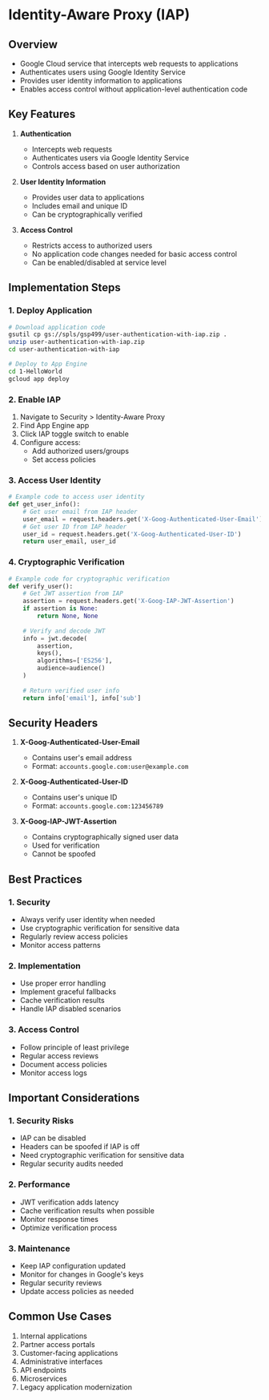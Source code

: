 # Identity-Aware Proxy (IAP)

## Overview
- Google Cloud service that intercepts web requests to applications
- Authenticates users using Google Identity Service
- Provides user identity information to applications
- Enables access control without application-level authentication code

## Key Features
1. **Authentication**
   - Intercepts web requests
   - Authenticates users via Google Identity Service
   - Controls access based on user authorization

2. **User Identity Information**
   - Provides user data to applications
   - Includes email and unique ID
   - Can be cryptographically verified

3. **Access Control**
   - Restricts access to authorized users
   - No application code changes needed for basic access control
   - Can be enabled/disabled at service level

## Implementation Steps

### 1. Deploy Application
```bash
# Download application code
gsutil cp gs://spls/gsp499/user-authentication-with-iap.zip .
unzip user-authentication-with-iap.zip
cd user-authentication-with-iap

# Deploy to App Engine
cd 1-HelloWorld
gcloud app deploy
```

### 2. Enable IAP
1. Navigate to Security > Identity-Aware Proxy
2. Find App Engine app
3. Click IAP toggle switch to enable
4. Configure access:
   - Add authorized users/groups
   - Set access policies

### 3. Access User Identity
```python
# Example code to access user identity
def get_user_info():
    # Get user email from IAP header
    user_email = request.headers.get('X-Goog-Authenticated-User-Email')
    # Get user ID from IAP header
    user_id = request.headers.get('X-Goog-Authenticated-User-ID')
    return user_email, user_id
```

### 4. Cryptographic Verification
```python
# Example code for cryptographic verification
def verify_user():
    # Get JWT assertion from IAP
    assertion = request.headers.get('X-Goog-IAP-JWT-Assertion')
    if assertion is None:
        return None, None
    
    # Verify and decode JWT
    info = jwt.decode(
        assertion,
        keys(),
        algorithms=['ES256'],
        audience=audience()
    )
    
    # Return verified user info
    return info['email'], info['sub']
```

## Security Headers
1. **X-Goog-Authenticated-User-Email**
   - Contains user's email address
   - Format: `accounts.google.com:user@example.com`

2. **X-Goog-Authenticated-User-ID**
   - Contains user's unique ID
   - Format: `accounts.google.com:123456789`

3. **X-Goog-IAP-JWT-Assertion**
   - Contains cryptographically signed user data
   - Used for verification
   - Cannot be spoofed

## Best Practices

### 1. Security
- Always verify user identity when needed
- Use cryptographic verification for sensitive data
- Regularly review access policies
- Monitor access patterns

### 2. Implementation
- Use proper error handling
- Implement graceful fallbacks
- Cache verification results
- Handle IAP disabled scenarios

### 3. Access Control
- Follow principle of least privilege
- Regular access reviews
- Document access policies
- Monitor access logs

## Important Considerations

### 1. Security Risks
- IAP can be disabled
- Headers can be spoofed if IAP is off
- Need cryptographic verification for sensitive data
- Regular security audits needed

### 2. Performance
- JWT verification adds latency
- Cache verification results when possible
- Monitor response times
- Optimize verification process

### 3. Maintenance
- Keep IAP configuration updated
- Monitor for changes in Google's keys
- Regular security reviews
- Update access policies as needed

## Common Use Cases
1. Internal applications
2. Partner access portals
3. Customer-facing applications
4. Administrative interfaces
5. API endpoints
6. Microservices
7. Legacy application modernization 